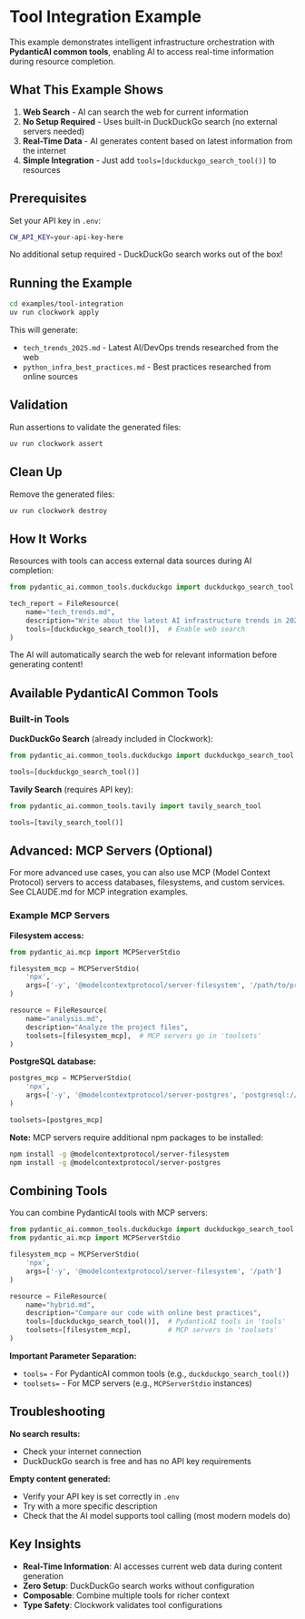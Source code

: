 # Tool Integration Example

This example demonstrates intelligent infrastructure orchestration with **PydanticAI common tools**, enabling AI to access real-time information during resource completion.

## What This Example Shows

1. **Web Search** - AI can search the web for current information
2. **No Setup Required** - Uses built-in DuckDuckGo search (no external servers needed)
3. **Real-Time Data** - AI generates content based on latest information from the internet
4. **Simple Integration** - Just add `tools=[duckduckgo_search_tool()]` to resources

## Prerequisites

Set your API key in `.env`:

```bash
CW_API_KEY=your-api-key-here
```

No additional setup required - DuckDuckGo search works out of the box!

## Running the Example

```bash
cd examples/tool-integration
uv run clockwork apply
```

This will generate:
- `tech_trends_2025.md` - Latest AI/DevOps trends researched from the web
- `python_infra_best_practices.md` - Best practices researched from online sources

## Validation

Run assertions to validate the generated files:

```bash
uv run clockwork assert
```

## Clean Up

Remove the generated files:

```bash
uv run clockwork destroy
```

## How It Works

Resources with tools can access external data sources during AI completion:

```python
from pydantic_ai.common_tools.duckduckgo import duckduckgo_search_tool

tech_report = FileResource(
    name="tech_trends.md",
    description="Write about the latest AI infrastructure trends in 2025",
    tools=[duckduckgo_search_tool()],  # Enable web search
)
```

The AI will automatically search the web for relevant information before generating content!

## Available PydanticAI Common Tools

### Built-in Tools

**DuckDuckGo Search** (already included in Clockwork):
```python
from pydantic_ai.common_tools.duckduckgo import duckduckgo_search_tool

tools=[duckduckgo_search_tool()]
```

**Tavily Search** (requires API key):
```python
from pydantic_ai.common_tools.tavily import tavily_search_tool

tools=[tavily_search_tool()]
```

## Advanced: MCP Servers (Optional)

For more advanced use cases, you can also use MCP (Model Context Protocol) servers to access databases, filesystems, and custom services. See CLAUDE.md for MCP integration examples.

### Example MCP Servers

**Filesystem access:**
```python
from pydantic_ai.mcp import MCPServerStdio

filesystem_mcp = MCPServerStdio(
    'npx',
    args=['-y', '@modelcontextprotocol/server-filesystem', '/path/to/project']
)

resource = FileResource(
    name="analysis.md",
    description="Analyze the project files",
    toolsets=[filesystem_mcp],  # MCP servers go in 'toolsets'
)
```

**PostgreSQL database:**
```python
postgres_mcp = MCPServerStdio(
    'npx',
    args=['-y', '@modelcontextprotocol/server-postgres', 'postgresql://user:pass@host/db']
)

toolsets=[postgres_mcp]
```

**Note:** MCP servers require additional npm packages to be installed:
```bash
npm install -g @modelcontextprotocol/server-filesystem
npm install -g @modelcontextprotocol/server-postgres
```

## Combining Tools

You can combine PydanticAI tools with MCP servers:

```python
from pydantic_ai.common_tools.duckduckgo import duckduckgo_search_tool
from pydantic_ai.mcp import MCPServerStdio

filesystem_mcp = MCPServerStdio(
    'npx',
    args=['-y', '@modelcontextprotocol/server-filesystem', '/path']
)

resource = FileResource(
    name="hybrid.md",
    description="Compare our code with online best practices",
    tools=[duckduckgo_search_tool()],  # PydanticAI tools in 'tools'
    toolsets=[filesystem_mcp],         # MCP servers in 'toolsets'
)
```

**Important Parameter Separation:**
- `tools=` - For PydanticAI common tools (e.g., `duckduckgo_search_tool()`)
- `toolsets=` - For MCP servers (e.g., `MCPServerStdio` instances)

## Troubleshooting

**No search results:**
- Check your internet connection
- DuckDuckGo search is free and has no API key requirements

**Empty content generated:**
- Verify your API key is set correctly in `.env`
- Try with a more specific description
- Check that the AI model supports tool calling (most modern models do)

## Key Insights

- **Real-Time Information**: AI accesses current web data during content generation
- **Zero Setup**: DuckDuckGo search works without configuration
- **Composable**: Combine multiple tools for richer context
- **Type Safety**: Clockwork validates tool configurations
